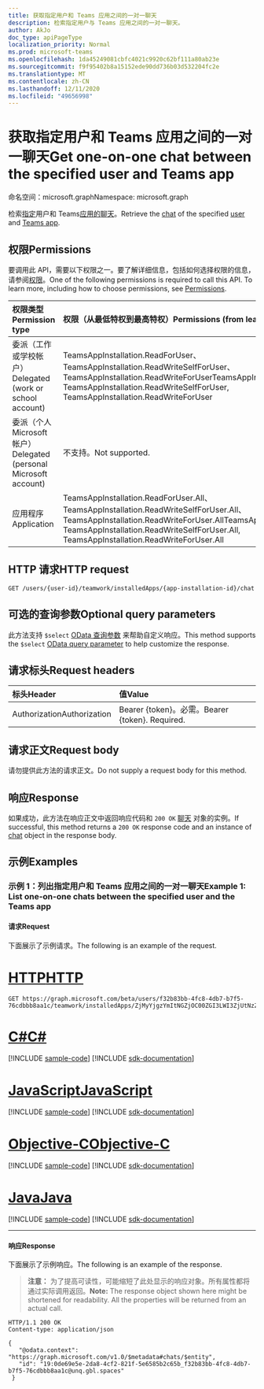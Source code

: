 ```yaml
---
title: 获取指定用户和 Teams 应用之间的一对一聊天
description: 检索指定用户与 Teams 应用之间的一对一聊天。
author: AkJo
doc_type: apiPageType
localization_priority: Normal
ms.prod: microsoft-teams
ms.openlocfilehash: 1da45249081cbfc4021c9920c62bf111a80ab23e
ms.sourcegitcommit: f9f95402b8a15152ede90dd736b03d532204fc2e
ms.translationtype: MT
ms.contentlocale: zh-CN
ms.lasthandoff: 12/11/2020
ms.locfileid: "49656998"
---
```

# <a name="get-one-on-one-chat-between-the-specified-user-and-teams-app"></a><span data-ttu-id="998f1-103">获取指定用户和 Teams 应用之间的一对一聊天</span><span class="sxs-lookup"><span data-stu-id="998f1-103">Get one-on-one chat between the specified user and Teams app</span></span>

<span data-ttu-id="998f1-104">命名空间：microsoft.graph</span><span class="sxs-lookup"><span data-stu-id="998f1-104">Namespace: microsoft.graph</span></span>

<span data-ttu-id="998f1-105">检索[指定](../resources/chat.md)用户和 Teams[应用的](../resources/user.md)[聊天](../resources/teamsapp.md)。</span><span class="sxs-lookup"><span data-stu-id="998f1-105">Retrieve the [chat](../resources/chat.md) of the specified [user](../resources/user.md) and [Teams app](../resources/teamsapp.md).</span></span>

## <a name="permissions"></a><span data-ttu-id="998f1-106">权限</span><span class="sxs-lookup"><span data-stu-id="998f1-106">Permissions</span></span>

<span data-ttu-id="998f1-p101">要调用此 API，需要以下权限之一。要了解详细信息，包括如何选择权限的信息，请参阅[权限](/graph/permissions-reference)。</span><span class="sxs-lookup"><span data-stu-id="998f1-p101">One of the following permissions is required to call this API. To learn more, including how to choose permissions, see [Permissions](/graph/permissions-reference).</span></span>

|<span data-ttu-id="998f1-109">权限类型</span><span class="sxs-lookup"><span data-stu-id="998f1-109">Permission type</span></span>      | <span data-ttu-id="998f1-110">权限（从最低特权到最高特权）</span><span class="sxs-lookup"><span data-stu-id="998f1-110">Permissions (from least to most privileged)</span></span>              |
|:--------------------|:---------------------------------------------------------|
|<span data-ttu-id="998f1-111">委派（工作或学校帐户）</span><span class="sxs-lookup"><span data-stu-id="998f1-111">Delegated (work or school account)</span></span> | <span data-ttu-id="998f1-112">TeamsAppInstallation.ReadForUser、TeamsAppInstallation.ReadWriteSelfForUser、TeamsAppInstallation.ReadWriteForUser</span><span class="sxs-lookup"><span data-stu-id="998f1-112">TeamsAppInstallation.ReadForUser, TeamsAppInstallation.ReadWriteSelfForUser, TeamsAppInstallation.ReadWriteForUser</span></span> |
|<span data-ttu-id="998f1-113">委派（个人 Microsoft 帐户）</span><span class="sxs-lookup"><span data-stu-id="998f1-113">Delegated (personal Microsoft account)</span></span> | <span data-ttu-id="998f1-114">不支持。</span><span class="sxs-lookup"><span data-stu-id="998f1-114">Not supported.</span></span>    |
|<span data-ttu-id="998f1-115">应用程序</span><span class="sxs-lookup"><span data-stu-id="998f1-115">Application</span></span> | <span data-ttu-id="998f1-116">TeamsAppInstallation.ReadForUser.All、TeamsAppInstallation.ReadWriteSelfForUser.All、TeamsAppInstallation.ReadWriteForUser.All</span><span class="sxs-lookup"><span data-stu-id="998f1-116">TeamsAppInstallation.ReadForUser.All, TeamsAppInstallation.ReadWriteSelfForUser.All, TeamsAppInstallation.ReadWriteForUser.All</span></span> |

## <a name="http-request"></a><span data-ttu-id="998f1-117">HTTP 请求</span><span class="sxs-lookup"><span data-stu-id="998f1-117">HTTP request</span></span>

<!-- { "blockType": "ignored" } -->

```http
GET /users/{user-id}/teamwork/installedApps/{app-installation-id}/chat
```

## <a name="optional-query-parameters"></a><span data-ttu-id="998f1-118">可选的查询参数</span><span class="sxs-lookup"><span data-stu-id="998f1-118">Optional query parameters</span></span>

<span data-ttu-id="998f1-119">此方法支持 `$select` [OData 查询参数](/graph/query-parameters) 来帮助自定义响应。</span><span class="sxs-lookup"><span data-stu-id="998f1-119">This method supports the `$select` [OData query parameter](/graph/query-parameters) to help customize the response.</span></span>

## <a name="request-headers"></a><span data-ttu-id="998f1-120">请求标头</span><span class="sxs-lookup"><span data-stu-id="998f1-120">Request headers</span></span>

| <span data-ttu-id="998f1-121">标头</span><span class="sxs-lookup"><span data-stu-id="998f1-121">Header</span></span>       | <span data-ttu-id="998f1-122">值</span><span class="sxs-lookup"><span data-stu-id="998f1-122">Value</span></span> |
|:---------------|:--------|
| <span data-ttu-id="998f1-123">Authorization</span><span class="sxs-lookup"><span data-stu-id="998f1-123">Authorization</span></span>  | <span data-ttu-id="998f1-p102">Bearer {token}。必需。</span><span class="sxs-lookup"><span data-stu-id="998f1-p102">Bearer {token}. Required.</span></span>  |

## <a name="request-body"></a><span data-ttu-id="998f1-126">请求正文</span><span class="sxs-lookup"><span data-stu-id="998f1-126">Request body</span></span>

<span data-ttu-id="998f1-127">请勿提供此方法的请求正文。</span><span class="sxs-lookup"><span data-stu-id="998f1-127">Do not supply a request body for this method.</span></span>

## <a name="response"></a><span data-ttu-id="998f1-128">响应</span><span class="sxs-lookup"><span data-stu-id="998f1-128">Response</span></span>

<span data-ttu-id="998f1-129">如果成功，此方法在响应正文中返回响应代码和 `200 OK` [聊天](../resources/chat.md) 对象的实例。</span><span class="sxs-lookup"><span data-stu-id="998f1-129">If successful, this method returns a `200 OK` response code and an instance of [chat](../resources/chat.md) object in the response body.</span></span>

## <a name="examples"></a><span data-ttu-id="998f1-130">示例</span><span class="sxs-lookup"><span data-stu-id="998f1-130">Examples</span></span>

### <a name="example-1-list-one-on-one-chats-between-the-specified-user-and-the-teams-app"></a><span data-ttu-id="998f1-131">示例 1：列出指定用户和 Teams 应用之间的一对一聊天</span><span class="sxs-lookup"><span data-stu-id="998f1-131">Example 1: List one-on-one chats between the specified user and the Teams app</span></span>

#### <a name="request"></a><span data-ttu-id="998f1-132">请求</span><span class="sxs-lookup"><span data-stu-id="998f1-132">Request</span></span>

<span data-ttu-id="998f1-133">下面展示了示例请求。</span><span class="sxs-lookup"><span data-stu-id="998f1-133">The following is an example of the request.</span></span>


# <a name="http"></a>[<span data-ttu-id="998f1-134">HTTP</span><span class="sxs-lookup"><span data-stu-id="998f1-134">HTTP</span></span>](#tab/http)
<!-- {
  "blockType": "request",
  "name": "user_chat_teamsApps"
}-->
```http
GET https://graph.microsoft.com/beta/users/f32b83bb-4fc8-4db7-b7f5-76cdbbb8aa1c/teamwork/installedApps/ZjMyYjgzYmItNGZjOC00ZGI3LWI3ZjUtNzZjZGJiYjhhYTFjIyMyMmY3M2JiZS1mNjdhLTRkZWEtYmQ1NC01NGNhYzcxOGNiMmI=/chat
```
# <a name="c"></a>[<span data-ttu-id="998f1-135">C#</span><span class="sxs-lookup"><span data-stu-id="998f1-135">C#</span></span>](#tab/csharp)
[!INCLUDE [sample-code](../includes/snippets/csharp/user-chat-teamsapps-csharp-snippets.md)]
[!INCLUDE [sdk-documentation](../includes/snippets/snippets-sdk-documentation-link.md)]

# <a name="javascript"></a>[<span data-ttu-id="998f1-136">JavaScript</span><span class="sxs-lookup"><span data-stu-id="998f1-136">JavaScript</span></span>](#tab/javascript)
[!INCLUDE [sample-code](../includes/snippets/javascript/user-chat-teamsapps-javascript-snippets.md)]
[!INCLUDE [sdk-documentation](../includes/snippets/snippets-sdk-documentation-link.md)]

# <a name="objective-c"></a>[<span data-ttu-id="998f1-137">Objective-C</span><span class="sxs-lookup"><span data-stu-id="998f1-137">Objective-C</span></span>](#tab/objc)
[!INCLUDE [sample-code](../includes/snippets/objc/user-chat-teamsapps-objc-snippets.md)]
[!INCLUDE [sdk-documentation](../includes/snippets/snippets-sdk-documentation-link.md)]

# <a name="java"></a>[<span data-ttu-id="998f1-138">Java</span><span class="sxs-lookup"><span data-stu-id="998f1-138">Java</span></span>](#tab/java)
[!INCLUDE [sample-code](../includes/snippets/java/user-chat-teamsapps-java-snippets.md)]
[!INCLUDE [sdk-documentation](../includes/snippets/snippets-sdk-documentation-link.md)]

---


#### <a name="response"></a><span data-ttu-id="998f1-139">响应</span><span class="sxs-lookup"><span data-stu-id="998f1-139">Response</span></span>

<span data-ttu-id="998f1-140">下面展示了示例响应。</span><span class="sxs-lookup"><span data-stu-id="998f1-140">The following is an example of the response.</span></span>
><span data-ttu-id="998f1-p103">**注意：** 为了提高可读性，可能缩短了此处显示的响应对象。所有属性都将通过实际调用返回。</span><span class="sxs-lookup"><span data-stu-id="998f1-p103">**Note:** The response object shown here might be shortened for readability. All the properties will be returned from an actual call.</span></span>
<!-- {
  "blockType": "response",
  "name": "user_chat_teamsApps",
  "truncated": true,
  "@odata.type": "microsoft.graph.chat",
  "isCollection": false
} -->

```http
HTTP/1.1 200 OK
Content-type: application/json

{
   "@odata.context": "https://graph.microsoft.com/v1.0/$metadata#chats/$entity",
   "id": "19:0de69e5e-2da8-4cf2-821f-5e6585b2c65b_f32b83bb-4fc8-4db7-b7f5-76cdbbb8aa1c@unq.gbl.spaces"
 }
```

<!-- uuid: 8fcb5dbc-d5aa-4681-8e31-b001d5168d79
2015-10-25 14:57:30 UTC -->
<!-- {
  "type": "#page.annotation",
  "description": "User chat teamsAppInstallations",
  "keywords": "",
  "section": "documentation",
  "tocPath": ""
}-->

